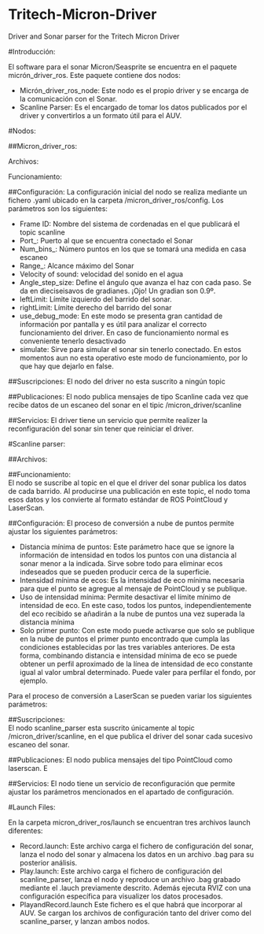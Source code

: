 # Tritech-Micron-Driver
Driver and Sonar parser for the Tritech Micron Driver 

#Introducción:

El software para el sonar Micron/Seasprite se encuentra en el paquete micrón_driver_ros. Este paquete contiene dos nodos: 

* Micrón_driver_ros_node: Este nodo es el propio driver y se encarga de la comunicación con el Sonar. 
* Scanline Parser: Es el encargado de tomar los datos publicados por el driver y convertirlos a un formato útil para el AUV. 



#Nodos: 

##Micron_driver_ros: 

Archivos: 
	

Funcionamiento: 

##Configuración: 
La configuración inicial del nodo se realiza mediante un fichero .yaml ubicado en la carpeta /micron_driver_ros/config.  Los parámetros son los siguientes: 
* Frame ID: Nombre del sistema de cordenadas en el que publicará el topic scanline
* Port_: Puerto al que se encuentra conectado el Sonar 
* Num_bins_: Número puntos en los que se tomará una medida en casa escaneo
* Range_: Alcance máximo del Sonar 
* Velocity of sound: velocidad del sonido en el agua
* Angle_step_size: Define el ángulo que avanza el haz con cada paso. Se da en dieciseisavos de gradianes. ¡Ojo! Un gradian son 0.9º.
* leftLimit: Límite izquierdo del barrido del sonar. 
* rightLimit: Límite derecho del barrido del sonar
* use_debug_mode: En este modo se presenta gran cantidad de información por pantalla y es útil para analizar el correcto funcionamiento del driver. En caso de funcionamiento normal es conveniente tenerlo desactivado
* simulate: Sirve para simular el sonar sin tenerlo conectado. En estos momentos aun no esta operativo este modo de funcionamiento, por lo que hay que dejarlo en false. 

##Suscripciones: 
El nodo del driver no esta suscrito a ningún topic

##Publicaciones:
El nodo publica mensajes de tipo Scanline cada vez que recibe datos de un escaneo del sonar en el tipic /micron_driver/scanline

##Servicios: 
El driver tiene un servicio que permite realizer la reconfiguración del sonar sin tener que reiniciar el driver. 

#Scanline parser:

##Archivos: 

##Funcionamiento:  
El nodo se suscribe al topic en el que el driver del sonar publica los datos de cada barrido. Al producirse una publicación en este topic, el nodo toma esos datos y los convierte al formato estándar de ROS PointCloud y LaserScan. 

##Configuración:
El proceso de conversión a nube de puntos permite ajustar los siguientes parámetros: 
* Distancia mínima de puntos: Este parámetro hace que se ignore la información de intensidad en todos los puntos con una distancia al sonar menor a la indicada. Sirve sobre todo para eliminar ecos indeseados que se pueden producir cerca de la superficie.
* Intensidad mínima de ecos: Es la intensidad de eco mínima necesaria para que el punto se agregue al mensaje de PointCloud y se publique. 
* Uso de intensidad mínima: Permite desactivar el límite mínimo de intensidad de eco. En este caso, todos los puntos, independientemente del eco recibido se añadirán a la nube de puntos una vez superada la distancia mínima
* Solo primer punto: Con este modo puede activarse que solo se publique en la nube de puntos el primer punto encontrado que cumpla las condiciones establecidas por las tres variables anteriores. De esta forma, combinando distancia e intensidad mínima de eco se puede obtener un perfil aproximado de la línea de intensidad de eco constante igual al valor umbral determinado. Puede valer para perfilar el fondo, por ejemplo. 

Para el proceso de conversión a LaserScan se pueden variar los siguientes parámetros: 

##Suscripciones:  
El nodo scanline_parser esta suscrito únicamente al topic /micron_driver/scanline, en el que publica el driver del sonar cada sucesivo escaneo del sonar. 

##Publicaciones:
El nodo publica mensajes del tipo PointCloud como laserscan. E

##Servicios: 
El nodo tiene un servicio de reconfiguración que permite ajustar los parámetros mencionados en el apartado de configuración. 


#Launch Files: 

En la carpeta micron_driver_ros/launch se encuentran tres archivos launch diferentes:
* Record.launch: Este archivo carga el fichero de configuración del sonar, lanza el nodo del sonar y almacena los datos en un archivo .bag para su posterior análisis. 
* Play.launch: Este archivo carga el fichero de configuración del scanline_parser, lanza el nodo y reproduce un archivo .bag grabado mediante el .lauch previamente descrito. Además ejecuta RVIZ con una configuración específica para visualizer los datos procesados. 
* PlayandRecord.launch Este fichero es el que habrá que incorporar al AUV. Se cargan los archivos de configuración tanto del driver como del scanline_parser, y lanzan ambos nodos.
 
